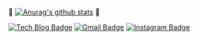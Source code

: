 
🌱 [![Anurag's github stats](https://github-readme-stats.vercel.app/api?username=ggjae)](https://github.com/anuraghazra/github-readme-stats) 🌱


[![Tech Blog Badge](http://img.shields.io/badge/-Tech%20blog-black?style=flat-square&logo=github&link=https://drag0n.tistory.com/)](https://drag0n.tistory.com)
[![Gmail Badge](https://img.shields.io/badge/Gmail-d14836?style=flat-square&logo=Gmail&logoColor=white&link=mailto:ggjae98@gmail.com)](mailto:ggjae98@gmail.com)
[![Instagram Badge](https://img.shields.io/badge/Instagram-blueviolet?style=flat-square&logo=instagram&logoColor=white&link=https://instagram.com/zobbu/)](https://instagram.com/zobbu)
<!--
**ggjae/ggjae** is a ✨ _special_ ✨ repository because its `README.md` (this file) appears on your GitHub profile.

Here are some ideas to get you started:

- 🔭 I’m currently working on ...
- 🌱 I’m currently learning ...
- 👯 I’m looking to collaborate on ...
- 🤔 I’m looking for help with ...
- 💬 Ask me about ...
- 📫 How to reach me: ...
- 😄 Pronouns: ...
- ⚡ Fun fact: ...
-->
